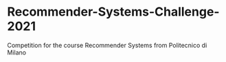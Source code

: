 # Recommender-Systems-Challenge-2021
Competition for the course Recommender Systems from Politecnico di Milano
